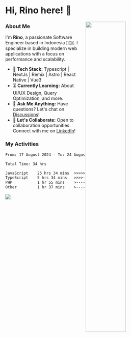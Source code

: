# Hi, Rino here! 👋

<picture>
  <source media="(prefers-color-scheme: dark)" srcset="https://github-readme-stats-ouuan.vercel.app/api?username=justrinoo&theme=dark&show_icons=true">
  <img align="right" width="50%" src="https://github-readme-stats-ouuan.vercel.app/api?username=ouuan&show_icons=true">
</picture>

### About Me

I'm **Rino**, a passionate Software Engineer based in Indonesia 🇮🇩. I specialize in building modern web applications with a focus on performance and scalability.

- 🔨 **Tech Stack:** Typescript | NextJs | Remix | Astro | React Native | Vue3
- ⏳ **Currently Learning:** About UI/UX Design, Query Optimization, and more.
- 💬 **Ask Me Anything:** Have questions? Let's chat on [Discussions](https://github.com/justrinoo/justrinoo/discussions/3)!
- 🤝 **Let's Collaborate:** Open to collaboration opportunities. Connect with me on [LinkedIn](https://www.linkedin.com/in/rinosatyaputra)!

### My Activities

<!--START_SECTION:waka-->

```txt
From: 17 August 2024 - To: 24 August 2024

Total Time: 34 hrs

JavaScript    25 hrs 34 mins  >>>>>>>>>>>>>>>>>>-------   71.80 %
TypeScript    5 hrs 34 mins   >>>>---------------------   15.64 %
PHP           1 hr 55 mins    >------------------------   05.38 %
Other         1 hr 37 mins    >------------------------   04.56 %
```

<!--END_SECTION:waka-->

![](https://komarev.com/ghpvc/?username=riyaraa)
